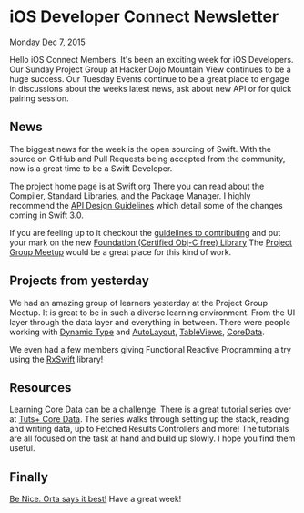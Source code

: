 # iOS Developer Connect Newsletter
Monday Dec 7, 2015

Hello iOS Connect Members. It's been an exciting week for iOS Developers. Our
Sunday Project Group at Hacker Dojo Mountain View continues to be a huge
success. Our Tuesday Events continue to be a great place to engage in 
discussions about the weeks latest news, ask about new API or for quick pairing
session. 

## News
The biggest news for the week is the open sourcing of Swift. With the source on
GitHub and Pull Requests being accepted from the community, now is a great time
to be a Swift Developer.

The project home page is at [Swift.org](http://swift.org) There you can read
about the Compiler, Standard Libraries, and the Package Manager. I highly
recommend the [API Design Guidelines](https://swift.org/documentation/#api-design-guidelines)
which detail some of the changes coming in Swift 3.0.

If you are feeling up to it checkout the [guidelines to contributing](https://swift.org/contributing/)
and put your mark on the new [Foundation (Certified Obj-C free) Library](https://github.com/apple/swift-corelibs-foundation)
The [Project Group Meetup](http://www.meetup.com/SantaClara-iOS/) would be a
great place for this kind of work.

## Projects from yesterday
We had an amazing group of learners yesterday at the Project Group Meetup. It
is great to be in such a diverse learning environment. From the UI layer through
the data layer and everything in between. There were people working with
[Dynamic Type](https://developer.apple.com/library/ios/documentation/UIKit/Reference/UIFont_Class/index.html#//apple_ref/doc/uid/TP40006891)
and [AutoLayout](https://developer.apple.com/library/ios/documentation/UserExperience/Conceptual/AutolayoutPG/index.html#//apple_ref/doc/uid/TP40010853),
[TableViews](https://developer.apple.com/library/ios/documentation/UIKit/Reference/UITableView_Class/index.html#//apple_ref/doc/uid/TP40006943),
[CoreData](https://developer.apple.com/library/ios/documentation/Cocoa/Conceptual/CoreData/index.html#//apple_ref/doc/uid/TP40001075).

We even had a few members giving Functional Reactive Programming a try using the
[RxSwift](https://github.com/ReactiveX/RxSwift) library!

## Resources
Learning Core Data can be a challenge. There is a great tutorial series over at
[Tuts+ Core Data](). The series walks through setting up the stack, reading and 
writing data, up to Fetched Results Controllers and more! The tutorials are all 
focused on the task at hand and build up slowly. I hope you find them useful.

## Finally
[Be Nice. Orta says it best!](https://realm.io/news/altconf-orta-therox-being-nice-in-open-source/)
Have a great week!
